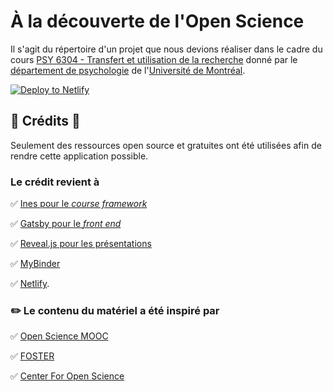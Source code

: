 # À la découverte de l'Open Science

Il s'agit du répertoire d'un projet que nous devions réaliser dans le cadre du cours [PSY 6304 - Transfert et utilisation de la recherche](https://psy.umontreal.ca/fileadmin/Documents/FAS/Psychologie/Documents/1-Programmes-cours/Plans_de_cours/Hiver_2019/PSY6304H.pdf) donné par le [département de psychologie](https://psy.umontreal.ca) de l'[Université de Montréal](https;//umontreal.ca).

[![Deploy to Netlify](https://www.netlify.com/img/deploy/button.svg)](https://app.netlify.com/start/deploy?repository=https://github.com/SamGuay/ospsy)

## 💖 Crédits 💖

Seulement des ressources open source et gratuites ont été utilisées afin de rendre cette application possible.

### Le crédit revient à

✅ [Ines pour le *course framework*](https://github.com/ines/course-starter-r)

✅ [Gatsby pour le *front end*](https://gatsbyjs.org)

✅ [Reveal.js pour les présentations](https://revealjs.com)

✅ [MyBinder](https://mybinder.org)

✅ [Netlify](https://netlify.com).

### :pencil2: Le contenu du matériel a été inspiré par

✅ [Open Science MOOC](https://opensciencemooc.eu/)

✅ [FOSTER](https://www.fosteropenscience.eu/)

✅ [Center For Open Science](https://cos.io/)
